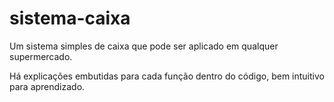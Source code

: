 # sistema-caixa

Um sistema simples de caixa que pode ser aplicado em qualquer supermercado. 

Há explicações embutidas para cada função dentro do código, bem intuitivo para aprendizado.